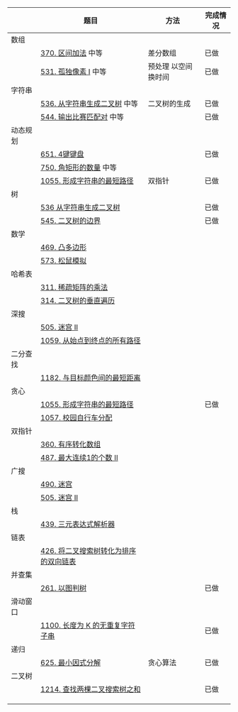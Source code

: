 |          | 题目                                                         | 方法                | 完成情况 |
| -------- | ------------------------------------------------------------ | ------------------- | -------- |
| 数组     |                                                              |                     |          |
|          | [370. 区间加法](https://leetcode-cn.com/problems/range-addition/)  中等 | 差分数组            | 已做     |
|          | [531. 孤独像素 I](https://leetcode-cn.com/problems/lonely-pixel-i/) 中等 | 预处理 以空间换时间 | 已做     |
| 字符串   |                                                              |                     |          |
|          | [536. 从字符串生成二叉树](https://leetcode-cn.com/problems/construct-binary-tree-from-string/) 中等 | 二叉树的生成        | 已做     |
|          | [544. 输出比赛匹配对](https://leetcode-cn.com/problems/output-contest-matches/) 中等 |                     | 已做     |
| 动态规划 |                                                              |                     |          |
|          | [651. 4键键盘](https://leetcode-cn.com/problems/4-keys-keyboard/) |                     | 已做     |
|          | [750. 角矩形的数量](https://leetcode-cn.com/problems/number-of-corner-rectangles/) 中等 |                     |          |
|          | [1055. 形成字符串的最短路径](https://leetcode-cn.com/problems/shortest-way-to-form-string/) | 双指针              | 已做     |
| 树       |                                                              |                     |          |
|          | [536  从字符串生成二叉树](https://leetcode-cn.com/problems/construct-binary-tree-from-string/) |                     | 已做     |
|          | [545. 二叉树的边界](https://leetcode-cn.com/problems/boundary-of-binary-tree/) |                     | 已做     |
| 数学     |                                                              |                     |          |
|          | [469. 凸多边形](https://leetcode-cn.com/problems/convex-polygon/) |                     |          |
|          | [573. 松鼠模拟](https://leetcode-cn.com/problems/squirrel-simulation/) |                     |          |
| 哈希表   |                                                              |                     |          |
|          | [311. 稀疏矩阵的乘法](https://leetcode-cn.com/problems/sparse-matrix-multiplication/) |                     |          |
|          | [314. 二叉树的垂直遍历](https://leetcode-cn.com/problems/binary-tree-vertical-order-traversal/) |                     |          |
| 深搜     |                                                              |                     |          |
|          | [505. 迷宫 II](https://leetcode-cn.com/problems/the-maze-ii/) |                     |          |
|          | [1059. 从始点到终点的所有路径](https://leetcode-cn.com/problems/all-paths-from-source-lead-to-destination/) |                     |          |
| 二分查找 |                                                              |                     |          |
|          | [1182. 与目标颜色间的最短距离](https://leetcode-cn.com/problems/shortest-distance-to-target-color/) |                     |          |
| 贪心     |                                                              |                     |          |
|          | [1055. 形成字符串的最短路径](https://leetcode-cn.com/problems/shortest-way-to-form-string/) |                     | 已做     |
|          | [1057. 校园自行车分配](https://leetcode-cn.com/problems/campus-bikes/) |                     |          |
| 双指针   |                                                              |                     |          |
|          | [360. 有序转化数组](https://leetcode-cn.com/problems/sort-transformed-array/) |                     |          |
|          | [487. 最大连续1的个数 II](https://leetcode-cn.com/problems/max-consecutive-ones-ii/) |                     |          |
| 广搜     |                                                              |                     |          |
|          | [490. 迷宫](https://leetcode-cn.com/problems/the-maze/)      |                     |          |
|          | [505. 迷宫 II](https://leetcode-cn.com/problems/the-maze-ii/) |                     |          |
| 栈       |                                                              |                     |          |
|          | [439. 三元表达式解析器](https://leetcode-cn.com/problems/ternary-expression-parser/) |                     |          |
| 链表     |                                                              |                     |          |
|          | [426. 将二叉搜索树转化为排序的双向链表](https://leetcode-cn.com/problems/convert-binary-search-tree-to-sorted-doubly-linked-list/) |                     |          |
| 并查集   |                                                              |                     |          |
|          | [261. 以图判树](https://leetcode-cn.com/problems/graph-valid-tree/) |                     | 已做     |
| 滑动窗口 |                                                              |                     |          |
|          | [1100. 长度为 K 的无重复字符子串](https://leetcode-cn.com/problems/find-k-length-substrings-with-no-repeated-characters/) |                     | 已做     |
| 递归     |                                                              |                     |          |
|          | [625. 最小因式分解](https://leetcode-cn.com/problems/minimum-factorization/) | 贪心算法            | 已做     |
| 二叉树   |                                                              |                     |          |
|          | [1214. 查找两棵二叉搜索树之和](https://leetcode-cn.com/problems/two-sum-bsts/) |                     | 已做     |
|          |                                                              |                     |          |
|          |                                                              |                     |          |
|          |                                                              |                     |          |
